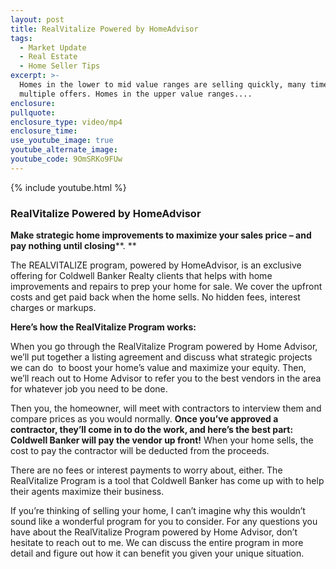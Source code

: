 ```yaml
---
layout: post
title: RealVitalize Powered by HomeAdvisor
tags:
  - Market Update
  - Real Estate
  - Home Seller Tips
excerpt: >-
  Homes in the lower to mid value ranges are selling quickly, many times with
  multiple offers. Homes in the upper value ranges....
enclosure:
pullquote:
enclosure_type: video/mp4
enclosure_time:
use_youtube_image: true
youtube_alternate_image:
youtube_code: 9OmSRKo9FUw
---
```


{% include youtube.html %}

### RealVitalize Powered by HomeAdvisor

**Make strategic home improvements to maximize your sales price – and pay nothing until closing****. **

The REALVITALIZE program, powered by HomeAdvisor, is an exclusive offering for Coldwell Banker Realty clients that helps with home improvements and repairs to prep your home for sale. We cover the upfront costs and get paid back when the home sells. No hidden fees, interest charges or markups.

**Here’s how the RealVitalize Program works:**

When you go through the RealVitalize Program powered by Home Advisor, we’ll put together a listing agreement and discuss what strategic projects we can do &nbsp;to boost your home’s value and maximize your equity. Then, we’ll reach out to Home Advisor to refer you to the best vendors in the area for whatever job you need to be done.

Then you, the homeowner, will meet with contractors to interview them and compare prices as you would normally.&nbsp;**Once you’ve approved a contractor, they’ll come in to do the work, and here’s the best part: Coldwell Banker will pay the vendor up front\!**&nbsp;When your home sells, the cost to pay the contractor will be deducted from the proceeds.

There are no fees or interest payments to worry about, either. The RealVitalize Program is a tool that Coldwell Banker has come up with to help their agents maximize their business.

If you’re thinking of selling your home, I can’t imagine why this wouldn’t sound like a wonderful program for you to consider. For any questions you have about the RealVitalize Program powered by Home Advisor, don’t hesitate to reach out to me. We can discuss the entire program in more detail and figure out how it can benefit you given your unique situation.

&nbsp;